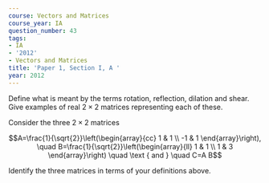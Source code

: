 ```yaml
---
course: Vectors and Matrices
course_year: IA
question_number: 43
tags:
- IA
- '2012'
- Vectors and Matrices
title: 'Paper 1, Section I, A '
year: 2012
---
```




Define what is meant by the terms rotation, reflection, dilation and shear. Give examples of real $2 \times 2$ matrices representing each of these.

Consider the three $2 \times 2$ matrices

$$A=\frac{1}{\sqrt{2}}\left(\begin{array}{cc}
1 & 1 \\
-1 & 1
\end{array}\right), \quad B=\frac{1}{\sqrt{2}}\left(\begin{array}{ll}
1 & 1 \\
1 & 3
\end{array}\right) \quad \text { and } \quad C=A B$$

Identify the three matrices in terms of your definitions above.